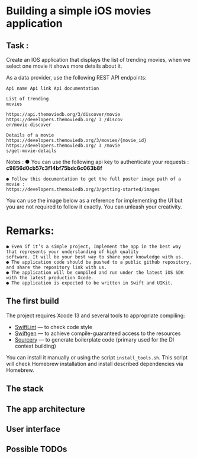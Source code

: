
# Building a simple iOS movies application

## Task :

Create an IOS application that displays the list of trending movies, when we select one movie it shows more details about it.

As a data provider, use the following REST API endpoints:

```
Api name Api link Api documentation
```
```
List of trending
movies
```
```
https://api.themoviedb.org/3/discover/movie https://developers.themoviedb.org/ 3 /discov
er/movie-discover
```
```
Details of a movie https://developers.themoviedb.org/3/movies/{movie_id} https://developers.themoviedb.org/ 3 /movie
s/get-movie-details
```
Notes :
● You can use the following api key to authenticate your requests : **c9856d0cb57c3f14bf75bdc6c063b8f**

```
● Follow this documentation to get the full poster image path of a movie :
https://developers.themoviedb.org/3/getting-started/images
```
You can use the image below as a reference for implementing the UI but you are not required to follow it exactly. You can
unleash your creativity.

# Remarks:

```
● Even if it’s a simple project, Implement the app in the best way that represents your understanding of high quality
software. It will be your best way to share your knowledge with us.
● The application code should be pushed to a public github repository, and share the repository link with us.
● The application will be compiled and run under the latest iOS SDK with the latest production Xcode.
● The application is expected to be written in Swift and UIKit.
```


## The first build

The project requires Xcode 13 and several tools to appropriate compiling:
- [SwiftLint](https://github.com/realm/SwiftLint) — to check code style
- [Swiftgen](https://github.com/SwiftGen/SwiftGen) — to achieve compile-guaranteed access to the resources
- [Sourcery](https://github.com/krzysztofzablocki/Sourcery) — to generate boilerplate code (primary used for the DI context building)

You can install it manually or using the script `install_tools.sh`. This script will check Homebrew installation and install described dependencies via Homebrew.

## The stack

## The app architecture

## User interface

## Possible TODOs

